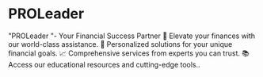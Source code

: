 # PROLeader
"PROLeader "- Your Financial Success Partner  🚀 Elevate your finances with our world-class assistance.    💼 Personalized solutions for your unique financial goals.  📈 Comprehensive services from experts you can trust.  📚 Access our educational resources and cutting-edge tools..
